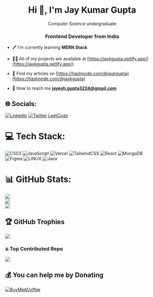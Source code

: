 <!-- ![I am in with Web Development (3)](https://user-images.githubusercontent.com/100681165/224504317-1cb9b371-8362-41f8-9316-715d570fbf17.png) -->

<h1 align="center">Hi 👋, I'm Jay Kumar Gupta</h1>
<p  align="center">Computer Science undergraduate</p>
<h3 align="center">Frontend Developer from India</h3>


- 🖊️ I’m currently learning **MERN Stack**

- 👨‍💻 All of my projects are available at [https://jaykgupta.netlify.app/](https://jaykgupta.netlify.app/)

- 📝 Find my articles on [https://hashnode.com/@jaykgupta](https://hashnode.com/@jaykgupta)

- 🔗 How to reach me **jayesh.gupta3224@gmail.com**

<!---------------------------------------------------  -->

## 🌐 Socials:
[![LinkedIn](https://img.shields.io/badge/LinkedIn-%230077B5.svg?logo=linkedin&logoColor=white)](https://linkedin.com/in/jay-kumar-gupta-ba0434201/) [![Twitter](https://img.shields.io/badge/Twitter-%231DA1F2.svg?logo=Twitter&logoColor=white)](https://twitter.com/jayk_gupta)  [LeetCode](https://leetcode.com/u/jaykg32/)

# 💻 Tech Stack:
![CSS3](https://img.shields.io/badge/css3-%231572B6.svg?style=for-the-badge&logo=css3&logoColor=white) ![JavaScript](https://img.shields.io/badge/javascript-%23323330.svg?style=for-the-badge&logo=javascript&logoColor=%23F7DF1E) ![Vercel](https://img.shields.io/badge/vercel-%23000000.svg?style=for-the-badge&logo=vercel&logoColor=white) ![TailwindCSS](https://img.shields.io/badge/tailwindcss-%2338B2AC.svg?style=for-the-badge&logo=tailwind-css&logoColor=white) ![React](https://img.shields.io/badge/react-%2320232a.svg?style=for-the-badge&logo=react&logoColor=%2361DAFB) ![MongoDB](https://img.shields.io/badge/MongoDB-%234ea94b.svg?style=for-the-badge&logo=mongodb&logoColor=white) 	![Figma](https://img.shields.io/badge/figma-%23F24E1E.svg?style=for-the-badge&logo=figma&logoColor=white) ![LINUX](https://img.shields.io/badge/Linux-FCC624?style=for-the-badge&logo=linux&logoColor=black) ![Java](https://img.shields.io/badge/java-%23ED8B00.svg?style=for-the-badge&logo=java&logoColor=white)
# 📊 GitHub Stats:
![](https://github-readme-stats.vercel.app/api?username=jayk-gupta&theme=dark&hide_border=false&include_all_commits=false&count_private=false)<br/>
![](https://github-readme-streak-stats.herokuapp.com/?user=jayk-gupta&theme=dark&hide_border=false)<br/>
![](https://github-readme-stats.vercel.app/api/top-langs/?username=jayk-gupta&theme=dark&hide_border=false&include_all_commits=false&count_private=false&layout=compact)

## 🏆 GitHub Trophies
![](https://github-profile-trophy.vercel.app/?username=jayk-gupta&theme=algolia&no-frame=false&no-bg=false&margin-w=4)

<!-- ![](https://api.githubtrends.io/user/svg/jayk-gupta/repos?time_range=one_year&group=other&theme=dark) -->


### 🔝 Top Contributed Repo
![](https://github-contributor-stats.vercel.app/api?username=jayk-gupta&limit=5&theme=dark&combine_all_yearly_contributions=true)

<!-- Proudly created with GPRM ( https://gprm.itsvg.in ) -->

  ## 💰 You can help me by Donating
  [![BuyMeACoffee](https://img.shields.io/badge/Buy%20Me%20a%20Coffee-ffdd00?style=for-the-badge&logo=buy-me-a-coffee&logoColor=black)](https://buymeacoffee.com/jaykgupta) 
